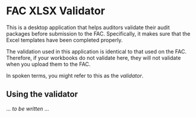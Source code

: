 # FAC XLSX Validator

This is a desktop application that helps auditors validate their audit packages before submission to the FAC. Specifically, it makes sure that the Excel templates have been completed properly. 

The validation used in this application is identical to that used on the FAC. Therefore, if your workbooks do not validate here, they will not validate when you upload them to the FAC.

In spoken terms, you might refer to this as the *validator*.

## Using the validator

... *to be written* ...
